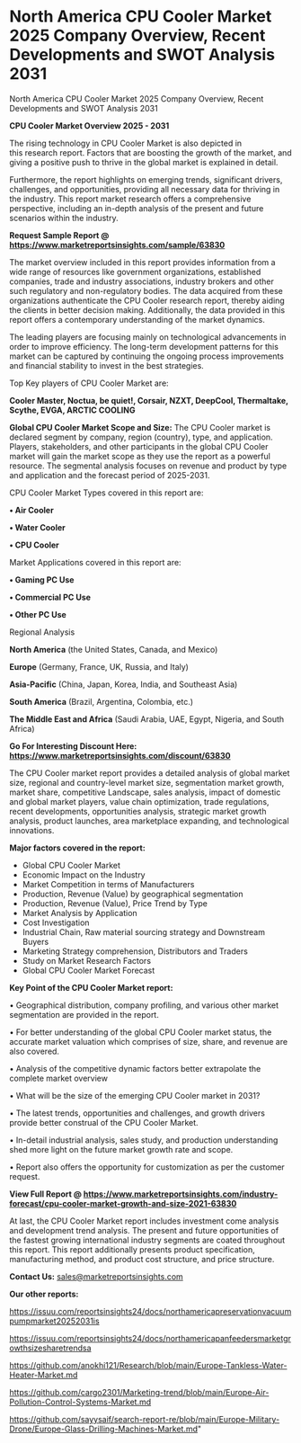 # North America CPU Cooler Market 2025 Company Overview, Recent Developments and SWOT Analysis 2031
North America CPU Cooler Market 2025 Company Overview, Recent Developments and SWOT Analysis 2031

<Strong> CPU Cooler Market Overview 2025 - 2031</strong>

The rising technology in CPU Cooler Market is also depicted in this research report. Factors that are boosting the growth of the market, and giving a positive push to thrive in the global market is explained in detail.

Furthermore, the report highlights on emerging trends, significant drivers, challenges, and opportunities, providing all necessary data for thriving in the industry. This report market research offers a comprehensive perspective, including an in-depth analysis of the present and future scenarios within the industry.

<strong>Request Sample Report @ <a href=https://www.marketreportsinsights.com/sample/63830>https://www.marketreportsinsights.com/sample/63830</a></strong>

The market overview included in this report provides information from a wide range of resources like government organizations, established companies, trade and industry associations, industry brokers and other such regulatory and non-regulatory bodies. The data acquired from these organizations authenticate the CPU Cooler research report, thereby aiding the clients in better decision making. Additionally, the data provided in this report offers a contemporary understanding of the market dynamics.

The leading players are focusing mainly on technological advancements in order to improve efficiency. The long-term development patterns for this market can be captured by continuing the ongoing process improvements and financial stability to invest in the best strategies.

Top Key players of CPU Cooler Market are:

<strong>Cooler Master, Noctua, be quiet!, Corsair, NZXT, DeepCool, Thermaltake, Scythe, EVGA, ARCTIC COOLING</strong>

<strong><b>Global CPU Cooler Market Scope and Size:</b></strong>
The CPU Cooler market is declared segment by company, region (country), type, and application. Players, stakeholders, and other participants in the global CPU Cooler market will gain the market scope as they use the report as a powerful resource. The segmental analysis focuses on revenue and product by type and application and the forecast period of 2025-2031.

CPU Cooler Market Types covered in this report are:

<strong>• Air Cooler

• Water Cooler

• CPU Cooler</strong>

Market Applications covered in this report are:

<strong>• Gaming PC Use

• Commercial PC Use

• Other PC Use</strong> 

Regional Analysis

<strong>North America</strong> (the United States, Canada, and Mexico)

<strong>Europe</strong> (Germany, France, UK, Russia, and Italy)

<strong>Asia-Pacific</strong> (China, Japan, Korea, India, and Southeast Asia)

<strong>South America</strong> (Brazil, Argentina, Colombia, etc.)

<strong>The Middle East and Africa</strong> (Saudi Arabia, UAE, Egypt, Nigeria, and South Africa)

<strong>Go For Interesting Discount Here: <a href=https://www.marketreportsinsights.com/discount/63830>https://www.marketreportsinsights.com/discount/63830</a></strong>

The CPU Cooler market report provides a detailed analysis of global market size, regional and country-level market size, segmentation market growth, market share, competitive Landscape, sales analysis, impact of domestic and global market players, value chain optimization, trade regulations, recent developments, opportunities analysis, strategic market growth analysis, product launches, area marketplace expanding, and technological innovations.

<strong><b>Major factors covered in the report:</b></strong>
<ul>
  <li>Global CPU Cooler Market </li>
  <li>Economic Impact on the Industry</li>
  <li>Market Competition in terms of Manufacturers</li>
  <li>Production, Revenue (Value) by geographical segmentation</li>
  <li>Production, Revenue (Value), Price Trend by Type</li>
  <li>Market Analysis by Application</li>
  <li>Cost Investigation</li>
  <li>Industrial Chain, Raw material sourcing strategy and Downstream Buyers</li>
  <li>Marketing Strategy comprehension, Distributors and Traders</li>
  <li>Study on Market Research Factors</li>
  <li>Global CPU Cooler Market Forecast</li>
</ul>

<strong><b>Key Point of the CPU Cooler Market report:</b></strong>

• Geographical distribution, company profiling, and various other market segmentation are provided in the report.

• For better understanding of the global CPU Cooler market status, the accurate market valuation which comprises of size, share, and revenue are also covered.

• Analysis of the competitive dynamic factors better extrapolate the complete market overview

• What will be the size of the emerging CPU Cooler market in 2031?

• The latest trends, opportunities and challenges, and growth drivers provide better construal of the CPU Cooler Market.

• In-detail industrial analysis, sales study, and production understanding shed more light on the future market growth rate and scope.

• Report also offers the opportunity for customization as per the customer request.

<strong><b>View Full Report @ <a href=https://www.marketreportsinsights.com/industry-forecast/cpu-cooler-market-growth-and-size-2021-63830>https://www.marketreportsinsights.com/industry-forecast/cpu-cooler-market-growth-and-size-2021-63830</a></b></strong>


At last, the CPU Cooler Market report includes investment come analysis and development trend analysis. The present and future opportunities of the fastest growing international industry segments are coated throughout this report. This report additionally presents product specification, manufacturing method, and product cost structure, and price structure.

<strong>Contact Us:</strong>
sales@marketreportsinsights.com

<strong>Our other reports:</strong>

<a href=https://issuu.com/reportsinsights24/docs/northamericapreservationvacuumpumpmarket20252031is>https://issuu.com/reportsinsights24/docs/northamericapreservationvacuumpumpmarket20252031is</a>

<a href=https://issuu.com/reportsinsights24/docs/northamericapanfeedersmarketgrowthsizesharetrendsa>https://issuu.com/reportsinsights24/docs/northamericapanfeedersmarketgrowthsizesharetrendsa</a>

<a href=https://github.com/anokhi121/Research/blob/main/Europe-Tankless-Water-Heater-Market.md>https://github.com/anokhi121/Research/blob/main/Europe-Tankless-Water-Heater-Market.md</a>

<a href=https://github.com/cargo2301/Marketing-trend/blob/main/Europe-Air-Pollution-Control-Systems-Market.md>https://github.com/cargo2301/Marketing-trend/blob/main/Europe-Air-Pollution-Control-Systems-Market.md</a>

<a href=https://github.com/sayysaif/search-report-re/blob/main/Europe-Military-Drone/Europe-Glass-Drilling-Machines-Market.md>https://github.com/sayysaif/search-report-re/blob/main/Europe-Military-Drone/Europe-Glass-Drilling-Machines-Market.md</a>"
